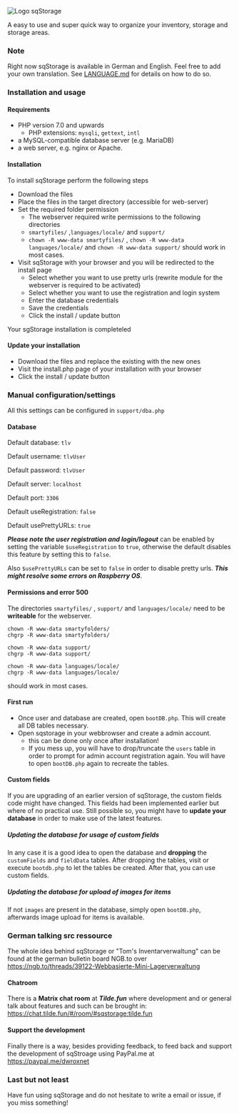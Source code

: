 ![Logo sqStorage](https://www.picflash.org/img/2018/12/31/hwxkb96wq17sfvu.png "Logo sqStorage")

A easy to use and super quick way to organize your inventory, storage and storage areas.

### Note
Right now sqStorage is available in German and English. Feel free to add your own translation.
See [LANGUAGE.md](LANGUAGE.md) for details on how to do so.

### Installation and usage

#### Requirements

* PHP version 7.0 and upwards
  * PHP extensions: `mysqli`, `gettext`, `intl`
* a MySQL-compatible database server (e.g. MariaDB)
* a web server, e.g. nginx or Apache.

#### Installation
To install sqStorage perform the following steps
* Download the files
* Place the files in the target directory (accessible for web-server)
* Set the required folder permission
	* The webserver required write permissions to the following directories  
	* `smartyfiles/` ,`languages/locale/` and `support/`
	* `chown -R www-data smartyfiles/` , `chown -R www-data languages/locale/` and `chown -R www-data support/` should work in most cases.
* Visit sqStorage with your browser and you will be redirected to the install page
	* Select whether you want to use pretty urls (rewrite module for the webserver is required to be activated)
	* Select whether you want to use the registration and login system
	*  Enter the database credentials 
	*  Save the credentials
	*  Click the install / update button

Your sgStorage installation is completeled

#### Update your installation
* Download the files and replace the existing  with the new ones
* Visit the install.php page of your installation with your browser
* Click the install / update button


### Manual configuration/settings
All this settings can be configured in `support/dba.php`

#### Database

Default database: `tlv`

Default username: `tlvUser`

Default password: `tlvUser`

Default server: `localhost`

Default port: `3306`

Default useRegistration: `false`

Default usePrettyURLs: `true`

***Please note the user registration and login/logout*** can be enabled by setting the variable `$useRegistration` to `true`, otherwise the default disables this feature by setting this to `false`.

Also `$usePrettyURLs` can be set to `false` in order to disable pretty urls. ***This might resolve some errors on Raspberry OS***.

#### Permissions and error 500

The directories `smartyfiles/` , `support/` and `languages/locale/` need to be **writeable** for the webserver.

```
chown -R www-data smartyfolders/
chgrp -R www-data smartyfolders/

chown -R www-data support/
chgrp -R www-data support/

chown -R www-data languages/locale/
chgrp -R www-data languages/locale/
```

should work in most cases.

#### First run

- Once user and database are created, open `bootDB.php`. This will create all DB tables necessary.
- Open sqstorage in your webbrowser and create a admin account.
  * this can be done only once after installation!
  * If you mess up, you will have to drop/truncate the `users` table in order to prompt for admin account registration again. You will have to open `bootDB.php` again to recreate the tables.
  
#### Custom fields

If you are upgrading of an earlier version of sqStorage, the custom fields code might have changed. This fields had been implemented earlier but where of no practical use. Still possible so, you might have to **update your database** in order to make use of the latest features.

##### Updating the database for usage of custom fields
In any case it is a good idea to open the database and **dropping** the `customFields` and `fieldData` tables. After dropping the tables, visit or execute `bootdb.php` to let the tables be created. After that, you can use custom fields.

##### Updating the database for upload of images for items
If not `images` are present in the database, simply open `bootDB.php`, afterwards image upload for items is available.

### German talking src ressource
The whole idea behind sqStorage or "Tom's Inventarverwaltung" can be found at the german bulletin board NGB.to over https://ngb.to/threads/39122-Webbasierte-Mini-Lagerverwaltung

#### Chatroom
There is a **Matrix chat room** at ***Tilde.fun*** where development and or general talk about features and such can be brought in:
https://chat.tilde.fun/#/room/#sqstorage:tilde.fun

#### Support the development
Finally there is a way, besides providing feedback, to feed back and support the development of sqStroage using PayPal.me at https://paypal.me/dwroxnet

### Last but not least
Have fun using sqStorage and do not hesitate to write a email or issue, if you miss something!
